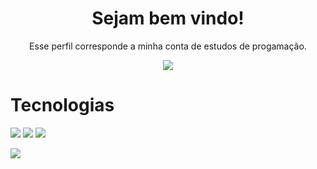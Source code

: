 <h1 align="center">
  Sejam bem vindo!
</h1>
<p align="center">
  Esse perfil corresponde a minha conta de estudos de progamação.
</p>

<p align="center">
  <a href="https://github.com/DenverCoder1/readme-typing-svg">
	  <img src="https://readme-typing-svg.herokuapp.com?lines=Fala+Galera;Me+chamo+Wagner+Lima;Sou+professor,+Designer,+Desenvolvedor+e+Gestor+de+Tráfego!&center=true&width=780&height=45">
  </a>
</p>

# Tecnologias

<img src="https://img.shields.io/badge/html5-ff6600?style=for-the-badge&logo=html5&logoColor=white" /> <img src="https://img.shields.io/badge/css3-0000ff?style=for-the-badge&logo=css3&logoColor=white" /> <img src="https://img.shields.io/badge/facebook-blue?style=for-the-badge&logo=facebook&logoColor=white" />

<img src="https://iwtraining.com.br/imagens/professor-wagner-lima-frontend-design-iwtraining.jpg">


